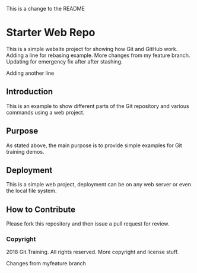 This is a change to the README 


# Starter Web Repo

This is a simple website project for showing how Git and GitHub work. Adding a line for rebasing example. 
More changes from my feature branch.  Updating for emergency fix after after stashing. 

Adding another line 
## Introduction

This is an example to show different parts of the Git repository and various commands using a web project. 

## Purpose

As stated above, the main purpose is to provide simple examples for Git training demos. 

## Deployment

This is a simple web project, deployment can be on any web server or even the local file system. 

## How to Contribute

Please fork this repository and then issue a pull request for review. 

### Copyright 
2018 Git.Training. All rights reserved. 
More copyright and license stuff. 

Changes from myfeature branch 